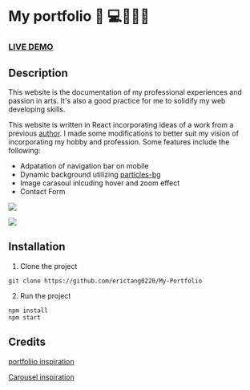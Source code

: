 # My portfolio :page_with_curl: 💻🧑🏼‍🎨

### [LIVE DEMO](https://erictang0220.github.io/My-Portfolio/)

## Description
This website is the documentation of my professional experiences and passion in arts. It's also a good practice for me to solidify my web developing skills.

This website is written in React incorporating ideas of a work from a previous [author](https://github.com/tbakerx). I made some modifications to better suit my vision of incorporating my hobby and profession. Some features include the following:
* Adpatation of navigation bar on mobile
* Dynamic background utilizing [particles-bg](https://www.npmjs.com/package/particles-bg)
* Image carasoul inlcuding hover and zoom effect
* Contact Form

![](https://i.imgur.com/9Ejz6Ot.gif)


![](https://i.imgur.com/GQGFY2R.gif)
## Installation
1. Clone the project
```shell
git clone https://github.com/erictang0220/My-Portfolio
```
2. Run the project
```shell
npm install
npm start
```

## Credits
[portfoliio inspiration](https://github.com/tbakerx/react-resume-template)

[Carousel inspiration](https://react-multi-carousel.vercel.app/)
